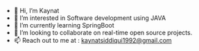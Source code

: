- 👋 Hi, I’m Kaynat
- 👀 I’m interested in Software development using JAVA
- 🌱 I’m currently learning SpringBoot
- 💞️ I’m looking to collaborate on real-time open source projects.
- 📫 Reach out to me at : kaynatsiddiqui1992@gmail.com

<!---
Kaynat786/Kaynat786 is a ✨ special ✨ repository because its `README.md` (this file) appears on your GitHub profile.
You can click the Preview link to take a look at your changes.
--->
